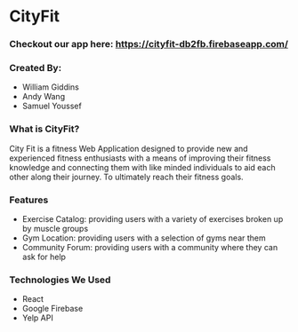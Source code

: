 <h1>CityFit</h1>
<h3>Checkout our app here: <a href='https://cityfit-db2fb.firebaseapp.com/' target="_blank">https://cityfit-db2fb.firebaseapp.com/</a></h3>
<h3>Created By:</h3>
<ul>
  <li>William Giddins</li>
  <li>Andy Wang</li>
  <li>Samuel Youssef</li>
</ul>

<h3>What is CityFit?</h3>
<p>City Fit is a fitness Web Application designed to provide new and
experienced fitness enthusiasts with a means of improving their fitness
knowledge and connecting them with like minded individuals to aid
each other along their journey. To ultimately reach their fitness goals.</p>

<h3>Features</h3>
<ul>
  <li>Exercise Catalog: providing users with a variety of exercises broken up by muscle groups</li>
  <li>Gym Location: providing users with a selection of gyms near them</li>
  <li>Community Forum: providing users with a community where they can ask for help</li>
</ul>

<h3>Technologies We Used</h3>
<ul>
  <li>React</li>
  <li>Google Firebase</li>
  <li>Yelp API</li>
</ul>
